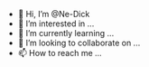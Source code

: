 - 👋 Hi, I’m @Ne-Dick
- 👀 I’m interested in ...
- 🌱 I’m currently learning ...
- 💞️ I’m looking to collaborate on ...
- 📫 How to reach me ...

<!---
Ne-Dick/Ne-Dick is a ✨ special ✨ repository because its `README.md` (this file) appears on your GitHub profile.
You can click the Preview link to take a look at your changes.
--->

